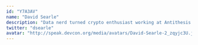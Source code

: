 ```yaml
---
id: "Y7A3AV"
name: "David Searle"
description: "Data nerd turned crypto enthusiast working at Antithesis to push the boundaries of finding bugs in distributed architectures."
twitter: "dsearle"
avatar: "http://speak.devcon.org/media/avatars/David-Searle-2_zqyjc3U.jpg"
---
```

